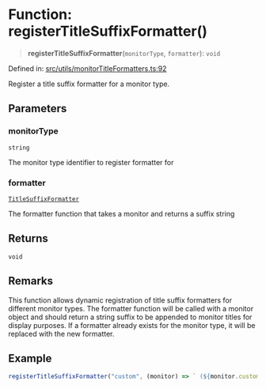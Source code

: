 # Function: registerTitleSuffixFormatter()

> **registerTitleSuffixFormatter**(`monitorType`, `formatter`): `void`

Defined in: [src/utils/monitorTitleFormatters.ts:92](https://github.com/Nick2bad4u/Uptime-Watcher/blob/8a1973382d5fe14c52996ecda381894eb7ecd4a6/src/utils/monitorTitleFormatters.ts#L92)

Register a title suffix formatter for a monitor type.

## Parameters

### monitorType

`string`

The monitor type identifier to register formatter for

### formatter

[`TitleSuffixFormatter`](../type-aliases/TitleSuffixFormatter.md)

The formatter function that takes a monitor and returns a suffix string

## Returns

`void`

## Remarks

This function allows dynamic registration of title suffix formatters for different monitor types.
The formatter function will be called with a monitor object and should return a string suffix
to be appended to monitor titles for display purposes. If a formatter already exists for the
monitor type, it will be replaced with the new formatter.

## Example

```typescript
registerTitleSuffixFormatter("custom", (monitor) => ` (${monitor.customField})`);
```

